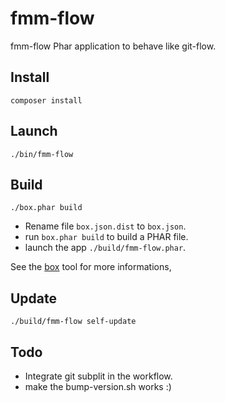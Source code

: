 # fmm-flow

fmm-flow Phar application to behave like git-flow.

## Install

    composer install

## Launch

    ./bin/fmm-flow

## Build

    ./box.phar build

- Rename file `box.json.dist` to `box.json`. 
- run `box.phar build` to build a PHAR file. 
- launch the app `./build/fmm-flow.phar`.

See the [box](http://box-project.org/) tool for more informations, 

## Update

    ./build/fmm-flow self-update

## Todo

- Integrate git subplit in the workflow.
- make the bump-version.sh works :)